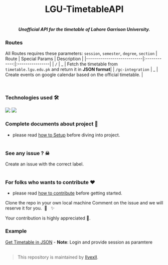 <h1 align='center'> LGU-TimetableAPI <h1>
<h5 align='center'>Unofficial API for the timetable of Lahore Garrison University.<h5>

### Routes
All Routes requires these parameters: `session`, `semester`, `degree`, `section`
| Route                      | Special Params             | Description    |
|----------------------------|:------------:|:----------------|
| `/`                        | _            | Fetch the timetable from `timetable.lgu.edu.pk` and return it in **JSON format**|
| `/gc-integration`            | _            | Create events on google calendar based on the official timetable.               |

<br>

### Technologies used 🛠

<p align="left"> 

 <img src="https://img.shields.io/badge/JavaScript-323330?style=for-the-badge&logo=javascript&logoColor=F7DF1E">
 <img src="https://img.shields.io/badge/shell-1572B6?style=for-the-badge&logo=shell&logoColor=white">
 
 <br>
 
 ### Complete documents about project  📘
 - please read [how to Setup](Docs) before diving into project.
 <br><br>

### See any issue ? ☠
Create an issue with the correct label.
<br><br>

### For folks who wants to contribute ❤
- please read [how to contribute](https://github.com/IIvexII/LGU-TimetableAPI/blob/main/CONTRIBUTING.md) before getting started.


 Clone the repo in your own local machine
Comment on the issue and we will reserve it for you. &nbsp;🌈 &nbsp; ✨


Your contribution is highly appreciated 🙏.</br>




### Example
[Get Timetable in JSON](https://lgu-timetable-api.deta.dev?session=jjedrbhv59rmhc871qs1i7gv97&semester=5&degree=BSCS&section=A) - **Note**: Login and provide session as paramtere
<br><br>

> This repository is maintained by [IIvexII](https://github.com/IIvexII). </br>
